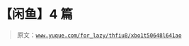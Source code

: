 # 【闲鱼】4 篇

> 原文：[`www.yuque.com/for_lazy/thfiu8/xbo1t50648l641ao`](https://www.yuque.com/for_lazy/thfiu8/xbo1t50648l641ao)

